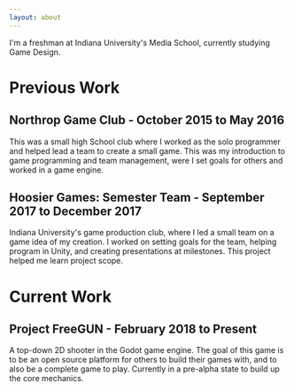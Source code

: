 ```yaml
---
layout: about
---
```


I'm a freshman at Indiana University's Media School, currently studying Game Design.
# Previous Work
## Northrop Game Club - October 2015 to May 2016

This was a small high School club where I worked as the solo programmer and helped lead a team to create a small game. This was my introduction to game programming and team management, were I set goals for others and worked in a game engine.
## Hoosier Games: Semester Team - September 2017 to December 2017

Indiana University's game production club, where I led a small team on a game idea of my creation. I worked on setting goals for the team, helping program in Unity, and creating presentations at milestones. This project helped me learn project scope.
# Current Work
## Project FreeGUN - February 2018 to Present

A top-down 2D shooter in the Godot game engine. The goal of this game is to be an open source platform for others to build their games with, and to also be a complete game to play. Currently in a pre-alpha state to build up the core mechanics.
